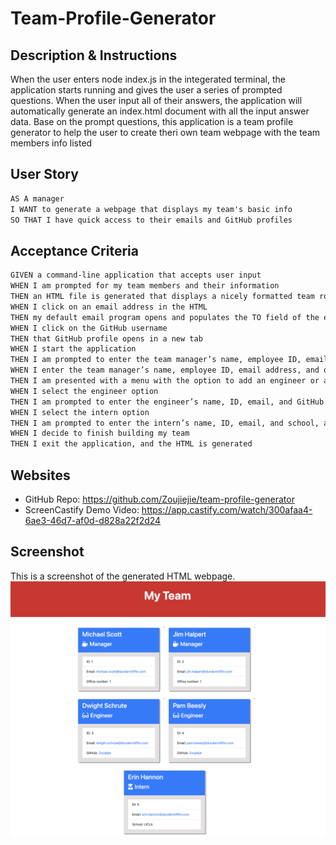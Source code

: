 # Team-Profile-Generator

## Description & Instructions
When the user enters node index.js in the integerated terminal, the application starts running and gives the user a series of prompted questions. When the user input all of their answers, the application will automatically generate an index.html document with all the input answer data. Base on the prompt questions, this application is a team profile generator to help the user to create theri own team webpage with the team members info listed


## User Story
```md
AS A manager
I WANT to generate a webpage that displays my team's basic info
SO THAT I have quick access to their emails and GitHub profiles
```

## Acceptance Criteria
```md
GIVEN a command-line application that accepts user input
WHEN I am prompted for my team members and their information
THEN an HTML file is generated that displays a nicely formatted team roster based on user input
WHEN I click on an email address in the HTML
THEN my default email program opens and populates the TO field of the email with the address
WHEN I click on the GitHub username
THEN that GitHub profile opens in a new tab
WHEN I start the application
THEN I am prompted to enter the team manager’s name, employee ID, email address, and office number
WHEN I enter the team manager’s name, employee ID, email address, and office number
THEN I am presented with a menu with the option to add an engineer or an intern or to finish building my team
WHEN I select the engineer option
THEN I am prompted to enter the engineer’s name, ID, email, and GitHub username, and I am taken back to the menu
WHEN I select the intern option
THEN I am prompted to enter the intern’s name, ID, email, and school, and I am taken back to the menu
WHEN I decide to finish building my team
THEN I exit the application, and the HTML is generated
```

## Websites
- GitHub Repo: https://github.com/Zoujiejie/team-profile-generator
- ScreenCastify Demo Video: https://app.castify.com/watch/300afaa4-6ae3-46d7-af0d-d828a22f2d24

## Screenshot
This is a screenshot of the generated HTML webpage.
![HTML Webpage Screenshot](./assets/HTML-Page.jpeg)

